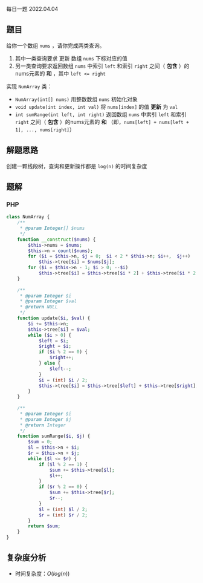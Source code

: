 每日一题 2022.04.04

## 题目

给你一个数组 `nums` ，请你完成两类查询。

1. 其中一类查询要求 更新 数组 `nums` 下标对应的值
2. 另一类查询要求返回数组 `nums` 中索引 `left` 和索引 `right` 之间（ **包含** ）的nums元素的 **和** ，其中 `left <= right`

实现 `NumArray` 类：

- `NumArray(int[] nums)` 用整数数组 `nums` 初始化对象
- `void update(int index, int val)` 将 `nums[index]` 的值 **更新** 为 `val`
- `int sumRange(int left, int right)` 返回数组 `nums` 中索引 `left` 和索引 `right` 之间（ **包含** ）的nums元素的 **和** （即，`nums[left] + nums[left + 1], ..., nums[right]`）

## 解题思路

创建一颗线段树，查询和更新操作都是 `log(n)` 的时间复杂度

## 题解

### PHP

```PHP
class NumArray {
    /**
     * @param Integer[] $nums
     */
    function __construct($nums) {
        $this->nums = $nums;
        $this->n = count($nums);
        for ($i = $this->n, $j = 0;  $i < 2 * $this->n; $i++,  $j++)
            $this->tree[$i] = $nums[$j];
        for ($i = $this->n - 1; $i > 0; --$i)
            $this->tree[$i] = $this->tree[$i * 2] + $this->tree[$i * 2 + 1];
    }
  
    /**
     * @param Integer $i
     * @param Integer $val
     * @return NULL
     */
    function update($i, $val) {
        $i += $this->n;
        $this->tree[$i] = $val;
        while ($i > 0) {
            $left = $i;
            $right = $i;
            if ($i % 2 == 0) {
                $right++;
            } else {
                $left--;
            }
            $i = (int) $i / 2;
            $this->tree[$i] = $this->tree[$left] + $this->tree[$right];
        }
    }
  
    /**
     * @param Integer $i
     * @param Integer $j
     * @return Integer
     */
    function sumRange($i, $j) {
        $sum = 0;
        $l = $this->n + $i;
        $r = $this->n + $j;
        while ($l <= $r) {
            if ($l % 2 == 1) {
                $sum += $this->tree[$l];
                $l++;
            }
            if ($r % 2 == 0) {
                $sum += $this->tree[$r];
                $r--;
            }
            $l = (int) $l / 2;
            $r = (int) $r / 2;
        }
        return $sum;
    }
}
```

## 复杂度分析

- 时间复杂度：$O(log(n))$
